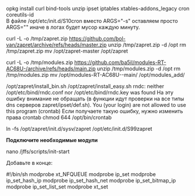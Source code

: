 opkg install curl bind-tools unzip ipset iptables xtables-addons_legacy cron coreutils-id  
В файле /opt/etc/init.d/S10cron вместо ARGS="-s" оставляем просто ARGS="" иначе в логах будет мусор каждую минуту.


curl -L -o /tmp/zapret.zip https://github.com/bol-van/zapret/archive/refs/heads/master.zip
unzip /tmp/zapret.zip -d /opt
rm /tmp/zapret.zip
mv /opt/zapret-master /opt/zapret

curl -L -o /tmp/modules.zip https://github.com/ba5il/modules-RT-AC68U-/archive/refs/heads/main.zip
unzip /tmp/modules.zip -d /opt
rm /tmp/modules.zip
mv /opt/modules-RT-AC68U--main/ /opt/modules_add/

/opt/zapret/install_bin.sh
/opt/zapret/install_easy.sh
rndc: neither /opt/etc/bind/rndc.conf nor /opt/etc/bind/rndc.key was found
На эту ошибку внимание не обращать (в функции идут проверки на все типы dns серверов zapret/ipset/def.sh).
You (your login) are not allowed to use this program (crontab)
Если получаете такую ошибку, нужно изменить права crontab
chmod 644 /opt/bin/crontab

ln -fs /opt/zapret/init.d/sysv/zapret /opt/etc/init.d/S99zapret


**Подключите необходимые модули**

nano /jffs/scripts/init-start

Добавьте в конце:



#!/bin/sh
modprobe xt_NFQUEUE
modprobe ip_set
modprobe ip_set_hash_ip
modprobe ip_set_hash_net
modprobe ip_set_bitmap_ip
modprobe ip_set_list_set
modprobe xt_set
